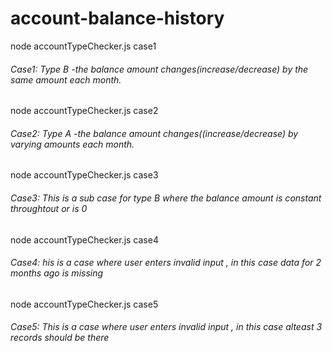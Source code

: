 # account-balance-history

node accountTypeChecker.js case1
###### Case1: Type B -the balance amount changes(increase/decrease) by the same amount each month.

node accountTypeChecker.js case2
###### Case2: Type A -the balance amount changes((increase/decrease) by varying amounts each month.

node accountTypeChecker.js case3
###### Case3: This is a sub case for type B where the balance amount is constant throughtout or is 0

node accountTypeChecker.js case4
###### Case4: his is a case where user enters invalid input , in this case data for 2 months ago is missing

node accountTypeChecker.js case5
###### Case5: This is a case where user enters invalid input , in this case alteast 3 records should be there


